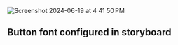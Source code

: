 
![Screenshot 2024-06-19 at 4 41 50 PM](https://github.com/mattneub/ButtonFontInStoryboardDemo/assets/838939/f9593a37-911e-4e6b-bc22-a1b1decf6f99)

## Button font configured in storyboard
